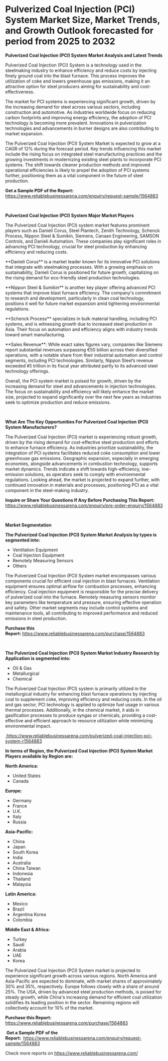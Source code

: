 <p><h1>Pulverized Coal Injection (PCI) System Market Size, Market Trends, and Growth Outlook forecasted for period from 2025 to 2032</h1></p><p><strong>Pulverized Coal Injection (PCI) System Market Analysis and Latest Trends</strong></p>
<p><p>Pulverized Coal Injection (PCI) System is a technology used in the steelmaking industry to enhance efficiency and reduce costs by injecting finely ground coal into the blast furnace. This process improves the utilization of coke and lowers greenhouse gas emissions, making it an attractive option for steel producers aiming for sustainability and cost-effectiveness.</p><p>The market for PCI systems is experiencing significant growth, driven by the increasing demand for steel across various sectors, including construction and automotive. As industries worldwide focus on reducing carbon footprints and improving energy efficiency, the adoption of PCI technology is becoming more prevalent. Innovations in pulverization technologies and advancements in burner designs are also contributing to market expansion.</p><p>The Pulverized Coal Injection (PCI) System Market is expected to grow at a CAGR of 12% during the forecast period. Key trends influencing this market include the rising focus on integrated steel manufacturing practices and the growing investments in modernizing existing steel plants to incorporate PCI systems. The shift towards cleaner production methods and improved operational efficiencies is likely to propel the adoption of PCI systems further, positioning them as a vital component in the future of steel production.</p></p>
<p><strong>Get a Sample PDF of the Report:&nbsp;</strong> <a href="https://www.reliablebusinessarena.com/enquiry/request-sample/1564883?utm_campaign=2642&utm_medium=2&utm_source=Github&utm_content=ia&utm_term=25022025&utm_id=pulverized-coal-injection-pci-system">https://www.reliablebusinessarena.com/enquiry/request-sample/1564883</a></p>
<p>&nbsp;</p>
<p><strong>Pulverized Coal Injection (PCI) System Major Market Players</strong></p>
<p><p>The Pulverized Coal Injection (PCI) system market features prominent players such as Danieli Corus, Steel Plantech, Zenith Technology, Schenck Process, Nippon Steel & Sumikin, Siemens, Canaan Engineering, SAMSON Controls, and Danieli Automation. These companies play significant roles in advancing PCI technology, crucial for steel production by enhancing efficiency and reducing costs.</p><p>**Danieli Corus** is a market leader known for its innovative PCI solutions that integrate with steelmaking processes. With a growing emphasis on sustainability, Danieli Corus is positioned for future growth, capitalizing on the rising demand for eco-friendly steel production technologies. </p><p>**Nippon Steel & Sumikin** is another key player offering advanced PCI systems that improve blast furnace efficiency. The company's commitment to research and development, particularly in clean coal technology, positions it well for future market expansion amid tightening environmental regulations.</p><p>**Schenck Process** specializes in bulk material handling, including PCI systems, and is witnessing growth due to increased steel production in Asia. Their focus on automation and efficiency aligns with industry trends toward smart manufacturing. </p><p>**Sales Revenue**: While exact sales figures vary, companies like Siemens report substantial revenues surpassing €50 billion across their diversified operations, with a notable share from their industrial automation and control segments, including PCI technologies. Similarly, Nippon Steel’s revenue exceeded ¥5 trillion in its fiscal year attributed partly to its advanced steel technology offerings.</p><p>Overall, the PCI system market is poised for growth, driven by the increasing demand for steel and advancements in injection technologies. The focus on sustainability and efficiency will likely enhance the market size, projected to expand significantly over the next few years as industries seek to optimize production and reduce emissions.</p></p>
<p>&nbsp;</p>
<p><strong>What Are The Key Opportunities For Pulverized Coal Injection (PCI) System Manufacturers?</strong></p>
<p><p>The Pulverized Coal Injection (PCI) market is experiencing robust growth, driven by the rising demand for cost-effective steel production and efforts to enhance furnace efficiency. As industries prioritize sustainability, the integration of PCI systems facilitates reduced coke consumption and lower greenhouse gas emissions. Geographic expansion, especially in emerging economies, alongside advancements in combustion technology, supports market dynamics. Trends indicate a shift towards high-efficiency, low-emission solutions, as operators seek to comply with environmental regulations. Looking ahead, the market is projected to expand further, with continued innovation in materials and processes, positioning PCI as a vital component in the steel-making industry.</p></p>
<p><strong>Inquire or Share Your Questions If Any Before Purchasing This Report:</strong> <a href="https://www.reliablebusinessarena.com/enquiry/pre-order-enquiry/1564883?utm_campaign=2642&utm_medium=2&utm_source=Github&utm_content=ia&utm_term=25022025&utm_id=pulverized-coal-injection-pci-system">https://www.reliablebusinessarena.com/enquiry/pre-order-enquiry/1564883</a></p>
<p>&nbsp;</p>
<p><strong>Market Segmentation</strong></p>
<p><strong>The Pulverized Coal Injection (PCI) System Market Analysis by types is segmented into:</strong></p>
<p><ul><li>Ventilation Equipment</li><li>Coal Injection Equipment</li><li>Remotely Measuring Sensors</li><li>Others</li></ul></p>
<p><p>The Pulverized Coal Injection (PCI) System market encompasses various components crucial for efficient coal injection in blast furnaces. Ventilation equipment ensures optimal airflow for combustion processes, enhancing efficiency. Coal injection equipment is responsible for the precise delivery of pulverized coal into the furnace. Remotely measuring sensors monitor key parameters like temperature and pressure, ensuring effective operation and safety. Other market segments may include control systems and maintenance tools, all contributing to improved performance and reduced emissions in steel production.</p></p>
<p><strong>Purchase this Report:&nbsp;</strong><a href="https://www.reliablebusinessarena.com/purchase/1564883?utm_campaign=2642&utm_medium=2&utm_source=Github&utm_content=ia&utm_term=25022025&utm_id=pulverized-coal-injection-pci-system">https://www.reliablebusinessarena.com/purchase/1564883</a></p>
<p>&nbsp;</p>
<p><strong>The Pulverized Coal Injection (PCI) System Market Industry Research by Application is segmented into:</strong></p>
<p><ul><li>Oil & Gas</li><li>Metallurgical</li><li>Chemical</li></ul></p>
<p><p>The Pulverized Coal Injection (PCI) system is primarily utilized in the metallurgical industry for enhancing blast furnace operations by injecting coal to supplement coke, improving efficiency and reducing costs. In the oil and gas sector, PCI technology is applied to optimize fuel usage in various thermal processes. Additionally, in the chemical market, it aids in gasification processes to produce syngas or chemicals, providing a cost-effective and efficient approach to resource utilization while minimizing environmental impact.</p></p>
<p><a href="https://www.reliablebusinessarena.com/pulverized-coal-injection-pci-system-r1564883?utm_campaign=2642&utm_medium=2&utm_source=Github&utm_content=ia&utm_term=25022025&utm_id=pulverized-coal-injection-pci-system">&nbsp;https://www.reliablebusinessarena.com/pulverized-coal-injection-pci-system-r1564883</a></p>
<p><strong>In terms of Region, the Pulverized Coal Injection (PCI) System Market Players available by Region are:</strong></p>
<p>
    <p> <strong> North America: </strong>
        <ul>
            <li>United States</li>
            <li>Canada</li>
        </ul>
        </p> 
    <p> <strong> Europe: </strong>
        <ul>
            <li>Germany</li>
            <li>France</li>
            <li>U.K.</li>
            <li>Italy</li>
            <li>Russia</li>
        </ul>
        </p> 
    <p> <strong> Asia-Pacific: </strong>
        <ul>
            <li>China</li>
            <li>Japan</li>
            <li>South Korea</li>
            <li>India</li>
            <li>Australia</li>
            <li>China Taiwan</li>
            <li>Indonesia</li>
            <li>Thailand</li>
            <li>Malaysia</li>
        </ul>
        </p> 
    <p> <strong> Latin America: </strong>
        <ul>
            <li>Mexico</li>
            <li>Brazil</li>
            <li>Argentina Korea</li>
            <li>Colombia</li>
        </ul>
        </p> 
    <p> <strong> Middle East & Africa: </strong>
        <ul>
            <li>Turkey</li>
            <li>Saudi</li>
            <li>Arabia</li>
            <li>UAE</li>
            <li>Korea</li>
        </ul>
    </p>
    </p>
<p><p>The Pulverized Coal Injection (PCI) System market is projected to experience significant growth across various regions. North America and Asia-Pacific are expected to dominate, with market shares of approximately 30% and 35%, respectively. Europe follows closely with a share of around 25%. The USA, driven by advanced steel production methods, is poised for steady growth, while China's increasing demand for efficient coal utilization solidifies its leading position in the sector. Remaining regions will collectively account for 10% of the market.</p></p>
<p><strong>Purchase this Report: </strong><a href="https://www.reliablebusinessarena.com/purchase/1564883?utm_campaign=2642&utm_medium=2&utm_source=Github&utm_content=ia&utm_term=25022025&utm_id=pulverized-coal-injection-pci-system">https://www.reliablebusinessarena.com/purchase/1564883</a></p>
<p>&nbsp;<strong>Get a Sample PDF of the Report:&nbsp;&nbsp;</strong><a href="https://www.reliablebusinessarena.com/enquiry/request-sample/1564883?utm_campaign=2642&utm_medium=2&utm_source=Github&utm_content=ia&utm_term=25022025&utm_id=pulverized-coal-injection-pci-system">https://www.reliablebusinessarena.com/enquiry/request-sample/1564883</a></p>
<p><strong></strong></p>
<p>Check more reports on <a href="https://www.reliablebusinessarena.com/?utm_campaign=2642&utm_medium=2&utm_source=Github&utm_content=ia&utm_term=25022025&utm_id=pulverized-coal-injection-pci-system">https://www.reliablebusinessarena.com/</a></p>